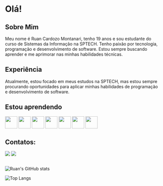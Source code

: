 # Olá!

## Sobre Mim

Meu nome é Ruan Cardozo Montanari, tenho 19 anos e sou estudante do curso de Sistemas da Informação na SPTECH. Tenho paixão por tecnologia, programação e desenvolvimento de software. Estou sempre buscando aprender e me aprimorar nas minhas habilidades técnicas.

## Experiência

Atualmente, estou focado em meus estudos na SPTECH, mas estou sempre procurando oportunidades para aplicar minhas habilidades de programação e desenvolvimento de software.

## Estou aprendendo

<link rel="stylesheet" href="https://cdn.jsdelivr.net/gh/devicons/devicon@v2.15.1/devicon.min.css">
                               
<img height="40px" width="40px" src="https://cdn.jsdelivr.net/gh/devicons/devicon/icons/html5/html5-original.svg" /> <img height="40px" width="40px" src="https://cdn.jsdelivr.net/gh/devicons/devicon/icons/css3/css3-original.svg" /> <img height="40px" width="40px" src="https://cdn.jsdelivr.net/gh/devicons/devicon/icons/javascript/javascript-original.svg" /> <img  height="40px" width="40px" src="https://cdn.jsdelivr.net/gh/devicons/devicon/icons/mysql/mysql-original.svg" /> <img height="40px" width="40px" src="https://cdn.jsdelivr.net/gh/devicons/devicon/icons/kotlin/kotlin-original.svg" /> <img height="40px" width="40px" src="https://cdn.jsdelivr.net/gh/devicons/devicon/icons/python/python-original.svg" /> <img height="40px" width="40px" src="https://cdn.jsdelivr.net/gh/devicons/devicon/icons/ubuntu/ubuntu-plain.svg" />
                  
## Contatos:

<div>
<a href = "mailto:ruan.montanari@sptech.school"><img loading="lazy" src="https://img.shields.io/badge/Microsoft_Outlook-0078D4?style=for-the-badge&logo=microsoft-outlook&logoColor=white" target="_blank"></a>
<a href="https://www.linkedin.com/in/ruan-cardozo-montanari/" target="_blank"><img loading="lazy" src="https://img.shields.io/badge/LinkedIn-0077B5?style=for-the-badge&logo=linkedin&logoColor=white" target="_blank"></a>   

  
</div>

##

![Ruan's GitHub stats](https://github-readme-stats.vercel.app/api?username=ruancrdz&theme=github_dark&show_icons=true)

![Top Langs](https://github-readme-stats.vercel.app/api/top-langs/?username=ruancrdz&layout=donut&theme=github_dark)
